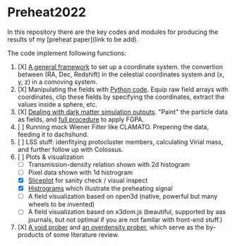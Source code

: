 # Preheat2022

In this repository there are the key codes and modules for producing the results of my [preheat paper](link to be add).

The code implement following functions:

1. [X] [A general framework](./field_util.py) to set up a coordinate system. the convertion between (RA, Dec, Redshift) in the celestial coordinates system and (x, y, z) in a comoving system.
2. [X] Manipulating the fields with [Python code](./field_util.py). Equip raw field arrays with coordinates, clip these fields by specifying the coordinates, extract the values inside a sphere, etc.
3. [X] [Dealing with dark matter simulation outputs](./FGPA.py). "Paint" the particle data as fields, and [full procedure](./handle_dm_sim.ipynb) to apply FGPA.
4. [ ] Running mock Wiener Filter like CLAMATO. Prepering the data, feeding it to dachshund.
5. [ ] LSS stuff: idenfitying protocluster members, calculating Virial mass, and further follow up with Colossus.
6. [ ] Plots & visualization
    - [ ] Transmission-density relation shown with 2d histogram
    - [ ] Pixel data shown with 1d histrogram
    - [X] [Sliceplot](./sliceplot_mockrec.iipynb) for sanity check / visual inspect
    - [X] [Histrograms](./preheat_detection) which illustrate the preheating signal
    - [ ] A field visualization based on open3d (native, powerful but many wheels to be invented)
    - [ ] A field visualization based on x3dom.js (beautiful, supported by aas journals, but not optimal if you are not familar with front-end stuff.)
7. [X] [A void prober](./VoidProber.py) and [an overdensity prober](ProtoClusterProber.py), which serve as the by-products of some literature review.

